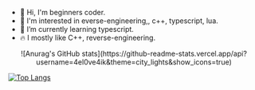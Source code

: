 - 👋 Hi, I'm beginners coder.
- 👀 I'm interested in everse-engineering,, c++, typescript, lua.
- 🌱 I’m currently learning typescript.
- 🔥 I mostly like C++, reverse-engineering.
<p align="center">
![Anurag's GitHub stats](https://github-readme-stats.vercel.app/api?username=4el0ve4ik&theme=city_lights&show_icons=true) 

[![Top Langs](https://github-readme-stats.vercel.app/api/top-langs/?username=4el0ve4ik)](https://github.com/4el0ve4ik/github-readme-stats)
</p>
<!---
4el0ve4ik/4el0ve4ik is a ✨ special ✨ repository because its `README.md` (this file) appears on your GitHub profile.
You can click the Preview link to take a look at your changes.
--->
